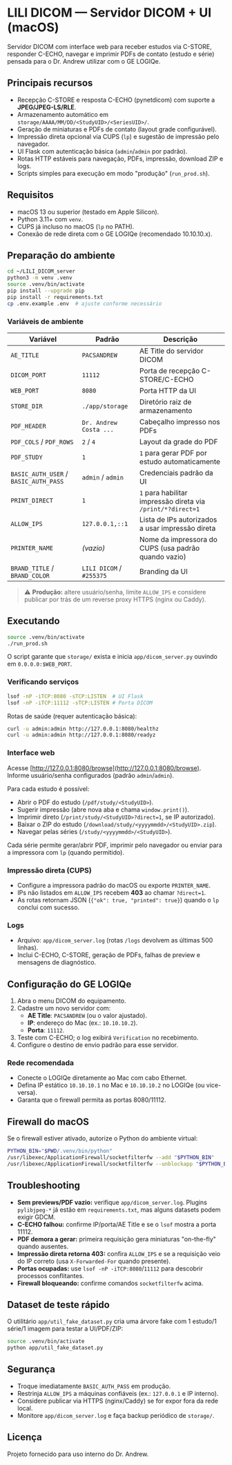 # LILI DICOM — Servidor DICOM + UI (macOS)

Servidor DICOM com interface web para receber estudos via C-STORE, responder C-ECHO, navegar e imprimir PDFs de contato (estudo e série) pensada para o Dr. Andrew utilizar com o GE LOGIQe.

## Principais recursos

* Recepção C-STORE e resposta C-ECHO (pynetdicom) com suporte a **JPEG/JPEG-LS/RLE**.
* Armazenamento automático em `storage/AAAA/MM/DD/<StudyUID>/<SeriesUID>/`.
* Geração de miniaturas e PDFs de contato (layout grade configurável).
* Impressão direta opcional via CUPS (`lp`) e sugestão de impressão pelo navegador.
* UI Flask com autenticação básica (`admin`/`admin` por padrão).
* Rotas HTTP estáveis para navegação, PDFs, impressão, download ZIP e logs.
* Scripts simples para execução em modo "produção" (`run_prod.sh`).

## Requisitos

* macOS 13 ou superior (testado em Apple Silicon).
* Python 3.11+ com `venv`.
* CUPS já incluso no macOS (`lp` no PATH).
* Conexão de rede direta com o GE LOGIQe (recomendado 10.10.10.x).

## Preparação do ambiente

```bash
cd ~/LILI_DICOM_server
python3 -m venv .venv
source .venv/bin/activate
pip install --upgrade pip
pip install -r requirements.txt
cp .env.example .env  # ajuste conforme necessário
```

### Variáveis de ambiente

| Variável | Padrão | Descrição |
| --- | --- | --- |
| `AE_TITLE` | `PACSANDREW` | AE Title do servidor DICOM |
| `DICOM_PORT` | `11112` | Porta de recepção C-STORE/C-ECHO |
| `WEB_PORT` | `8080` | Porta HTTP da UI |
| `STORE_DIR` | `./app/storage` | Diretório raiz de armazenamento |
| `PDF_HEADER` | `Dr. Andrew Costa ...` | Cabeçalho impresso nos PDFs |
| `PDF_COLS` / `PDF_ROWS` | `2` / `4` | Layout da grade do PDF |
| `PDF_STUDY` | `1` | `1` para gerar PDF por estudo automaticamente |
| `BASIC_AUTH_USER` / `BASIC_AUTH_PASS` | `admin` / `admin` | Credenciais padrão da UI |
| `PRINT_DIRECT` | `1` | `1` para habilitar impressão direta via `/print/*?direct=1` |
| `ALLOW_IPS` | `127.0.0.1,::1` | Lista de IPs autorizados a usar impressão direta |
| `PRINTER_NAME` | _(vazio)_ | Nome da impressora do CUPS (usa padrão quando vazio) |
| `BRAND_TITLE` / `BRAND_COLOR` | `LILI DICOM` / `#255375` | Branding da UI |

> ⚠️ **Produção:** altere usuário/senha, limite `ALLOW_IPS` e considere publicar por trás de um reverse proxy HTTPS (nginx ou Caddy).

## Executando

```bash
source .venv/bin/activate
./run_prod.sh
```

O script garante que `storage/` exista e inicia `app/dicom_server.py` ouvindo em `0.0.0.0:$WEB_PORT`.

### Verificando serviços

```bash
lsof -nP -iTCP:8080 -sTCP:LISTEN  # UI Flask
lsof -nP -iTCP:11112 -sTCP:LISTEN # Porta DICOM
```

Rotas de saúde (requer autenticação básica):

```bash
curl -u admin:admin http://127.0.0.1:8080/healthz
curl -u admin:admin http://127.0.0.1:8080/readyz
```

### Interface web

Acesse [http://127.0.0.1:8080/browse](http://127.0.0.1:8080/browse). Informe usuário/senha configurados (padrão `admin`/`admin`).

Para cada estudo é possível:

* Abrir o PDF do estudo (`/pdf/study/<StudyUID>`).
* Sugerir impressão (abre nova aba e chama `window.print()`).
* Imprimir direto (`/print/study/<StudyUID>?direct=1`, se IP autorizado).
* Baixar o ZIP do estudo (`/download/study/<yyyymmdd>/<StudyUID>.zip`).
* Navegar pelas séries (`/study/<yyyymmdd>/<StudyUID>`).

Cada série permite gerar/abrir PDF, imprimir pelo navegador ou enviar para a impressora com `lp` (quando permitido).

### Impressão direta (CUPS)

* Configure a impressora padrão do macOS ou exporte `PRINTER_NAME`.
* IPs não listados em `ALLOW_IPS` recebem **403** ao chamar `?direct=1`.
* As rotas retornam JSON (`{"ok": true, "printed": true}`) quando o `lp` conclui com sucesso.

### Logs

* Arquivo: `app/dicom_server.log` (rotas `/logs` devolvem as últimas 500 linhas).
* Inclui C-ECHO, C-STORE, geração de PDFs, falhas de preview e mensagens de diagnóstico.

## Configuração do GE LOGIQe

1. Abra o menu DICOM do equipamento.
2. Cadastre um novo servidor com:
   * **AE Title**: `PACSANDREW` (ou o valor ajustado).
   * **IP**: endereço do Mac (ex.: `10.10.10.2`).
   * **Porta**: `11112`.
3. Teste com C-ECHO; o log exibirá `Verification` no recebimento.
4. Configure o destino de envio padrão para esse servidor.

### Rede recomendada

* Conecte o LOGIQe diretamente ao Mac com cabo Ethernet.
* Defina IP estático `10.10.10.1` no Mac e `10.10.10.2` no LOGIQe (ou vice-versa).
* Garanta que o firewall permita as portas 8080/11112.

## Firewall do macOS

Se o firewall estiver ativado, autorize o Python do ambiente virtual:

```bash
PYTHON_BIN="$PWD/.venv/bin/python"
/usr/libexec/ApplicationFirewall/socketfilterfw --add "$PYTHON_BIN"
/usr/libexec/ApplicationFirewall/socketfilterfw --unblockapp "$PYTHON_BIN"
```

## Troubleshooting

* **Sem previews/PDF vazio:** verifique `app/dicom_server.log`. Plugins `pylibjpeg-*` já estão em `requirements.txt`, mas alguns datasets podem exigir GDCM.
* **C-ECHO falhou:** confirme IP/porta/AE Title e se o `lsof` mostra a porta 11112.
* **PDF demora a gerar:** primeira requisição gera miniaturas "on-the-fly" quando ausentes.
* **Impressão direta retorna 403:** confira `ALLOW_IPS` e se a requisição veio do IP correto (usa `X-Forwarded-For` quando presente).
* **Portas ocupadas:** use `lsof -nP -iTCP:8080`/`11112` para descobrir processos conflitantes.
* **Firewall bloqueando:** confirme comandos `socketfilterfw` acima.

## Dataset de teste rápido

O utilitário `app/util_fake_dataset.py` cria uma árvore fake com 1 estudo/1 série/1 imagem para testar a UI/PDF/ZIP:

```bash
source .venv/bin/activate
python app/util_fake_dataset.py
```

## Segurança

* Troque imediatamente `BASIC_AUTH_PASS` em produção.
* Restrinja `ALLOW_IPS` a máquinas confiáveis (ex.: `127.0.0.1` e IP interno).
* Considere publicar via HTTPS (nginx/Caddy) se for expor fora da rede local.
* Monitore `app/dicom_server.log` e faça backup periódico de `storage/`.

## Licença

Projeto fornecido para uso interno do Dr. Andrew.
